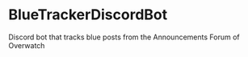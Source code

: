 # BlueTrackerDiscordBot
Discord bot that tracks blue posts from the Announcements Forum of Overwatch